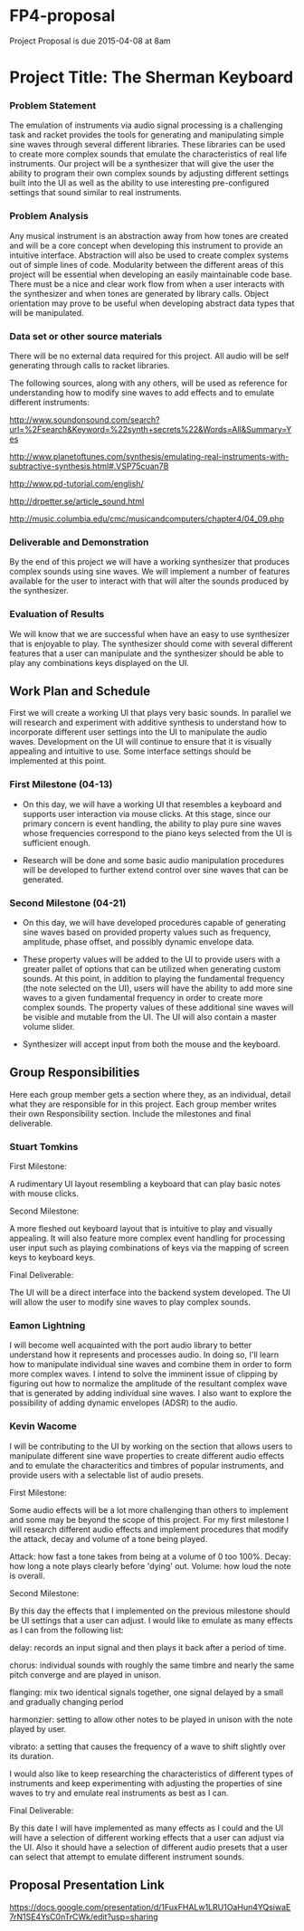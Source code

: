 # FP4-proposal
Project Proposal is due 2015-04-08 at 8am

# Project Title: The Sherman Keyboard
### Problem Statement
The emulation of instruments via audio signal processing is a challenging task and racket provides the tools for generating and manipulating simple sine waves through several different libraries. These libraries can be used to create more complex sounds that emulate the characteristics of real life instruments. Our project will be a synthesizer that will give the user the ability to program their own complex sounds by adjusting different settings built into the UI as well as the ability to use interesting pre-configured settings that sound similar to real instruments.

### Problem Analysis
Any musical instrument is an abstraction away from how tones are created and will be a core concept when developing this instrument to provide an intuitive interface. Abstraction will also be used to create complex systems out of simple lines of code. Modularity between the different areas of this project will be essential when developing an easily maintainable code base. There must be a nice and clear work flow from when a user interacts with the synthesizer and when tones are generated by library calls. Object orientation may prove to be useful when developing abstract data types that will be manipulated.

### Data set or other source materials
There will be no external data required for this project. All audio will be self generating through calls to racket libraries.

The following sources, along with any others, will be used as reference for understanding how to modify sine waves to add effects and to emulate different instruments:

http://www.soundonsound.com/search?url=%2Fsearch&Keyword=%22synth+secrets%22&Words=All&Summary=Yes

http://www.planetoftunes.com/synthesis/emulating-real-instruments-with-subtractive-synthesis.html#.VSP75cuan7B

http://www.pd-tutorial.com/english/

http://drpetter.se/article_sound.html

http://music.columbia.edu/cmc/musicandcomputers/chapter4/04_09.php

### Deliverable and Demonstration
By the end of this project we will have a working synthesizer that produces complex sounds using sine waves. We will implement a number of features available for the user to interact with that will alter the sounds produced by the synthesizer.

### Evaluation of Results
We will know that we are successful when have an easy to use synthesizer that is enjoyable to play. The synthesizer should come with several different features that a user can manipulate and the synthesizer should be able to play any combinations keys displayed on the UI.

## Work Plan and Schedule
First we will create a working UI that plays very basic sounds. In parallel we will research and experiment with additive synthesis to understand how to incorporate different user settings into the UI to manipulate the audio waves. Development on the UI will continue to ensure that it is visually appealing and intuitive to use. Some interface settings should be implemented at this point.  

### First Milestone (04-13)
- On this day, we will have a working UI that resembles a keyboard and supports user interaction via mouse clicks. At this stage, since our primary concern is event handling, the ability to play pure sine waves whose frequencies correspond to the piano keys selected from the UI is sufficient enough. 

- Research will be done and some basic audio manipulation procedures will be developed to further extend control over sine waves that can be generated. 

### Second Milestone (04-21)
- On this day, we will have developed procedures capable of generating sine waves based on provided property values such as frequency, amplitude, phase offset, and possibly dynamic envelope data. 

- These property values will be added to the UI to provide users with a greater pallet of options that can be utilized when generating custom sounds. At this point, in addition to playing the fundamental frequency (the note selected on the UI), users will have the ability to add more sine waves to a given fundamental frequency in order to create more complex sounds. The property values of these additional sine waves will be visible and mutable from the UI. The UI will also contain a master volume slider. 

- Synthesizer will accept input from both the mouse and the keyboard.

## Group Responsibilities
Here each group member gets a section where they, as an individual, detail what they are responsible for in this
project. Each group member writes their own Responsibility section. Include the milestones and final deliverable.

### Stuart Tomkins
First Milestone:

A rudimentary UI layout resembling a keyboard that can play basic notes with mouse clicks.

Second Milestone:

A more fleshed out keyboard layout that is intuitive to play and visually appealing. It will also feature more complex event handling for processing user input such as playing combinations of keys via the mapping of screen keys to keyboard keys.

Final Deliverable:

The UI will be a direct interface into the backend system developed. The UI will allow the user to modify sine waves to play complex sounds.


### Eamon Lightning
I will become well acquainted with the port audio library to better understand how it represents and processes audio. In doing so, I'll learn how to manipulate individual sine waves and combine them in order to form more complex waves. I intend to solve the imminent issue of clipping by figuring out how to normalize the amplitude of the resultant complex wave that is generated by adding individual sine waves. I also want to explore the possibility of adding dynamic envelopes (ADSR) to the audio. 

### Kevin Wacome 
I will be contributing to the UI by working on the section that allows users to manipulate different sine wave properties to create different audio effects and to emulate the characteritics and timbres of popular instruments, and provide users with a selectable list of audio presets. 

First Milestone:

Some audio effects will be a lot more challenging than others to implement and some may be beyond the scope of this project. For my first milestone I will research different audio effects and implement procedures that modify the attack, decay and volume of a tone being played.

Attack: how fast a tone takes from being at a volume of 0 too 100%.
Decay: how long a note plays clearly before 'dying' out.
Volume: how loud the note is overall.

Second Milestone:

By this day the effects that I implemented on the previous milestone should be UI settings that a user can adjust.
I would like to emulate as many effects as I can from the following list:

delay: records an input signal and then plays it back after a period of time.

chorus: individual sounds with roughly the same timbre and nearly the same pitch converge and are played in unison.

flanging: mix two identical signals together, one signal delayed by a small and gradually changing period

harmonzier: setting to allow other notes to be played in unison with the note played by user.

vibrato: a setting that causes the frequency of a wave to shift slightly over its duration.

I would also like to keep researching the characteristics of different types of instruments and keep experimenting with adjusting the properties of sine waves to try and emulate real instruments as best as I can.

Final Deliverable:

By this date I will have implemented as many effects as I could and the UI will have a selection of different working effects that a user can adjust via the UI. Also it should have a selection of different audio presets that a user can select that attempt to emulate different instrument sounds.

## Proposal Presentation Link

https://docs.google.com/presentation/d/1FuxFHALw1LRU1OaHun4YQsiwaE7rN1SE4YsC0nTrCWk/edit?usp=sharing

<!-- Links -->
[piazza]: https://piazza.com/class/i55is8xqqwhmr?cid=453
[markdown]: https://help.github.com/articles/markdown-basics/
